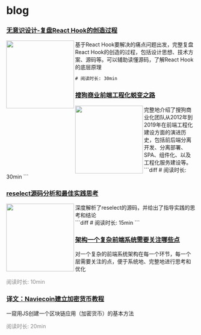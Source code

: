 # blog

### [无意识设计-复盘React Hook的创造过程](https://github.com/shanggqm/blog/issues/4)
<div><img src="https://camo.githubusercontent.com/8b8bd7de13277ab622d1849f183f7c91d9ce7c54/68747470733a2f2f62697a696d672e736f676f7563646e2e636f6d2f3230313930372f31362f31312f35322f32342f6b6f616c612f576563686174494d47323039322e6a7067" width="180" align="left">
  <span>
    基于React Hook要解决的痛点问题出发，完整复盘React Hook的创造的过程，包括设计思想、技术方案、源码等。可以辅助读懂源码，了解React Hook的底层原理
  </span>
</div>

```diff
# 阅读时长: 30min
```

### [搜狗商业前端工程化蜕变之路](https://github.com/shanggqm/blog/issues/3)
<div><img src="https://camo.githubusercontent.com/b037c7cd953246739aa9c7f618a2c1e616bbe942/687474703a2f2f6e6f74652e796f7564616f2e636f6d2f7977732f7075626c69632f7265736f757263652f66393831623635343635343765396634333065373333663337366461353562322f786d6c6e6f74652f32373941314233364331303634423832393845353646414531374530453535412f3335303939" width="180" align="left">
  <span>完整地介绍了搜狗商业化团队从2012年到2019年在前端工程化建设方面的演进历史，包括前后端分离开发、分离部署、SPA、组件化、以及工程化服务建设等。</span>
</div>
```diff
# 阅读时长: 30min
```

### [reselect源码分析和最佳实践思考](https://github.com/shanggqm/blog/issues/2)
<div><img src="https://user-images.githubusercontent.com/2172641/29160809-4bc0847c-7de6-11e7-961b-f3f359353530.jpg" width="180" align="left">
  <span>深度解析了reselect的源码，并给出了指导实践的思考和结论</span>
</div>
```diff
# 阅读时长: 15min
```

### [架构一个复杂前端系统需要关注哪些点](https://github.com/shanggqm/blog/issues/5)
对一个复杂的前端系统架构在每一个环节，每一个层需要关注的点，便于系统地、完整地进行思考和优化
<div style="color:#888888;">阅读时长: 10min</div>

### [译文：Naviecoin建立加密货币教程](https://github.com/shanggqm/navicoin-translate)
一窥用JS创建一个区块链应用（加密货币）的基本方法
<div style="color:#888888;">阅读时长: 20min</div>

